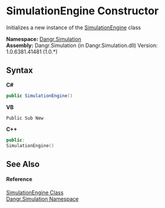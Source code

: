 # SimulationEngine Constructor 
 

Initializes a new instance of the <a href="T_Dangr_Simulation_SimulationEngine">SimulationEngine</a> class

**Namespace:**&nbsp;<a href="N_Dangr_Simulation">Dangr.Simulation</a><br />**Assembly:**&nbsp;Dangr.Simulation (in Dangr.Simulation.dll) Version: 1.0.6381.41481 (1.0.*)

## Syntax

**C#**<br />
``` C#
public SimulationEngine()
```

**VB**<br />
``` VB
Public Sub New
```

**C++**<br />
``` C++
public:
SimulationEngine()
```


## See Also


#### Reference
<a href="T_Dangr_Simulation_SimulationEngine">SimulationEngine Class</a><br /><a href="N_Dangr_Simulation">Dangr.Simulation Namespace</a><br />